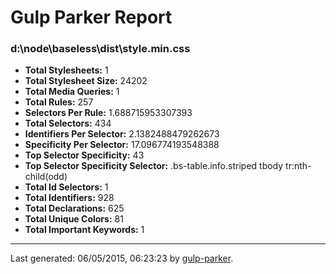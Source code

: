 # Gulp Parker Report


### d:\node\baseless\dist\style.min.css

- **Total Stylesheets:** 1
- **Total Stylesheet Size:** 24202
- **Total Media Queries:** 1
- **Total Rules:** 257
- **Selectors Per Rule:** 1.688715953307393
- **Total Selectors:** 434
- **Identifiers Per Selector:** 2.1382488479262673
- **Specificity Per Selector:** 17.096774193548388
- **Top Selector Specificity:** 43
- **Top Selector Specificity Selector:** .bs-table.info.striped tbody tr:nth-child(odd)
- **Total Id Selectors:** 1
- **Total Identifiers:** 928
- **Total Declarations:** 625
- **Total Unique Colors:** 81
- **Total Important Keywords:** 1

* * *

Last generated: 06/05/2015, 06:23:23 by [gulp-parker](https://github.com/PavelDemyanenko/gulp-parker).
